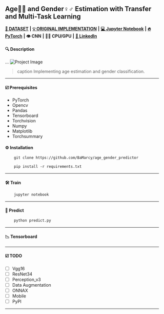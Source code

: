  ## Age👶👴 and Gender♀️♂️ Estimation with Transfer and Multi-Task Learning
 
[**💾 DATASET**](https://github.com/joojs/fairface) **|** [**💡 ORIGINAL IMPLEMENTATION**](https://github.com/dchen236/FairFace) **|** [**💻 Jupyter Notebook**](https://jupyter.org/install) **|** [**🔥 PyTorch**](https://pytorch.org/get-started/locally/) **|** **👁 CNN** **|** **💪🏽 CPU/GPU** **|**  [**🔗 LinkedIn**](https://www.linkedin.com/in/marcellbalogh)
#### 🔍 Description
...
![Project Image](project-image-url)
> caption Implementing age estimation and gender classification.
---
#### ☑️ Prerequisites
- PyTorch
- Opencv
- Pandas
- Tensorboard
- Torchvision
- Numpy
- Matplotlib
- Torchsummary

#### ⚙️ Installation
```html
    git clone https://github.com/BaMarcy/age_gender_predictor
```
```html
    pip install -r requirements.txt
```
---
#### 🛠️ Train
```html
    jupyter notebook
```
---
#### 💊 Predict
```html
    python predict.py
```
---
#### 📉 Tensorboard
---
#### ☑️ TODO
- [ ] Vgg16
- [ ] ResNet34
- [ ] Perception_v3
- [ ] Data Augmentation
- [ ] ONNAX
- [ ] Mobile
- [ ] PyPI
---
